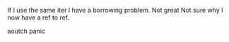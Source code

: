 If I use the same iter I have a borrowing problem. Not great
Not sure why I now have a ref to ref.

aoutch panic

